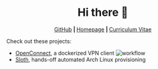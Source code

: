 <h1 align="center">Hi there 👋</h1>

<p align="center">
	<a href="https://github.com/aw1cks">GitHub</a>
  <b> | </b>
	<a href="https://awicks.io">Homepage</a>
  <b> | </b>
	<a href="https://cv.awicks.io">Curriculum Vitae</a>
</p>

Check out these projects:
 - [OpenConnect](https://github.com/aw1cks/openconnect), a dockerized VPN client ![workflow](https://github.com/aw1cks/openconnect/actions/workflows/main.yml/badge.svg)
 - [Sloth](https://github.com/aw1cks/sloth), hands-off automated Arch Linux provisioning
